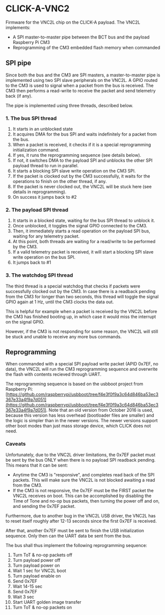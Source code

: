 # CLICK-A-VNC2
Firmware for the VNC2L chip on the CLICK-A payload. The VNC2L implements:
* A SPI master-to-master pipe between the BCT bus and the payload Raspberry Pi CM3
* Reprogramming of the CM3 embedded flash memory when commanded

## SPI pipe
Since both the bus and the CM3 are SPI masters, a master-to-master pipe is implemented using two SPI slave peripherals on the VNC2L. A GPIO routed to the CM3 is used to signal when a packet from the bus is received. The CM3 then performs a read-write to receive the packet and send telemetry back (if any).

The pipe is implemented using three threads, described below.

### 1. The bus SPI thread
1. It starts in an unblocked state
2. It acquires DMA for the bus SPI and waits indefinitely for a packet from the bus.
2. When a packet is received, it checks if it is a special reprogramming initialization command.
3. If yes, it runs the reprogramming sequence (see details below).
4. If not, it switches DMA to the payload SPI and unblocks the other SPI payload thread to run in parallel.
5. It starts a blocking SPI slave write operation on the CM3 SPI.
6. If the packet is clocked out by the CM3 successfully, it waits for the operations to finish on the other thread, if any.
7. If the packet is never clocked out, the VNC2L will be stuck here (see details in reprogramming).
8. On success it jumps back to #2

### 2. The payload SPI thread
1. It starts in a blocked state, waiting for the bus SPI thread to unblock it.
2. Once unblocked, it toggles the signal GPIO connected to the CM3.
3. Then, it immediately starts a read operation on the payload SPI bus, waiting for any telemetry packet.
4. At this point, both threads are waiting for a read/write to be performed by the CM3.
5. If a valid telemetry packet is received, it will start a blocking SPI slave write operation on the bus SPI.
6. It jumps back to #1

### 3. The watchdog SPI thread
The third thread is a special watchdog that checks if packets were successfully clocked out by the CM3. In case there is a readback pending from the CM3 for longer than two seconds, this thread will toggle the signal GPIO again at 1 Hz, until the CM3 clocks the data out.

This is helpful for example when a packet is received by the VNC2L before the CM3 has finished booting up, in which case it would miss the interrupt on the signal GPIO.

However, if the CM3 is not responding for some reason, the VNC2L will still be stuck and unable to receive any more bus commands.

## Reprogramming
When commanded with a special SPI payload write packet (APID 0x7EF, no data), the VNC2L will run the CM3 reprogramming sequence and overwrite the flash with contents recieved through UART.

The reprogramming sequence is based on the usbboot project from Raspberry Pi: [https://github.com/raspberrypi/usbboot/tree/f4e3f0f9a3c64d846ba53ec3367e33a4f9a7d051](https://github.com/raspberrypi/usbboot/tree/f4e3f0f9a3c64d846ba53ec3367e33a4f9a7d051). Note that an old version from October 2016 is used, because this version has less overhead (bootloader files are smaller) and the logic is simpler than in the newer versions. The newer versions support other boot modes than just mass storage device, which CLICK does not need.

### Caveats
Unfortunately, due to the VNC2L driver limitations, the 0x7EF packet must be sent by the bus ONLY when there is no payload SPI readback pending. This means that it can be sent:
* Anytime the CM3 is "responsive", and completes read back of the SPI packets. This will make sure the VNC2L is not blocked awaiting a read from the CM3.
* If the CM3 is not responsive, the 0x7EF must be the FIRST packet the VNC2L receives on boot. This can be accomplished by disabling the Time of Tone and no-op bus packets, then turning the power off and on, and sending the 0x7EF packet.

Furthermore, due to another bug in the VNC2L USB driver, the VNC2L has to reset itself roughly after 12-13 seconds since the first 0x7EF is received.

After that, another 0x7EF must be sent to finish the USB initialization sequence. Only then can the UART data be sent from the bus.

The bus shall thus implement the following reprogramming sequence:
1. Turn ToT & no-op packets off
2. Turn payload power off
3. Turn payload power on
4. Wait 1 sec for VNC2L boot
5. Turn payload enable on
6. Send 0x7EF
7. Wait 14-15 sec
8. Send 0x7EF
9. Wait 3 sec
10. Start UART golden image transfer
11. Turn ToT & no-op packets on
